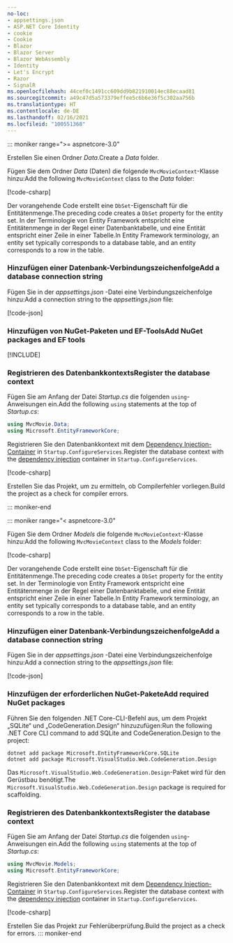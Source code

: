 ```yaml
---
no-loc:
- appsettings.json
- ASP.NET Core Identity
- cookie
- Cookie
- Blazor
- Blazor Server
- Blazor WebAssembly
- Identity
- Let's Encrypt
- Razor
- SignalR
ms.openlocfilehash: 44cef0c1491cc609dd9b821910014ec88ecaad81
ms.sourcegitcommit: a49c47d5a573379effee5c6b6e36f5c302aa756b
ms.translationtype: HT
ms.contentlocale: de-DE
ms.lasthandoff: 02/16/2021
ms.locfileid: "100551368"
---
```

::: moniker range=">= aspnetcore-3.0"

<a name="dc"></a>

<span data-ttu-id="188af-101">Erstellen Sie einen Ordner *Data*.</span><span class="sxs-lookup"><span data-stu-id="188af-101">Create a *Data* folder.</span></span>

<span data-ttu-id="188af-102">Fügen Sie dem Ordner *Data* (Daten) die folgende `MvcMovieContext`-Klasse hinzu:</span><span class="sxs-lookup"><span data-stu-id="188af-102">Add the following `MvcMovieContext` class to the *Data* folder:</span></span>  

[!code-csharp[](~/tutorials/first-mvc-app/start-mvc/sample/MvcMovie3/zDocOnly/MvcMovieContext.cs?name=snippet)]

<span data-ttu-id="188af-103">Der vorangehende Code erstellt eine `DbSet`-Eigenschaft für die Entitätenmenge.</span><span class="sxs-lookup"><span data-stu-id="188af-103">The preceding code creates a `DbSet` property for the entity set.</span></span> <span data-ttu-id="188af-104">In der Terminologie von Entity Framework entspricht eine Entitätenmenge in der Regel einer Datenbanktabelle, und eine Entität entspricht einer Zeile in einer Tabelle.</span><span class="sxs-lookup"><span data-stu-id="188af-104">In Entity Framework terminology, an entity set typically corresponds to a database table, and an entity corresponds to a row in the table.</span></span>

<a name="cs"></a>

### <a name="add-a-database-connection-string"></a><span data-ttu-id="188af-105">Hinzufügen einer Datenbank-Verbindungszeichenfolge</span><span class="sxs-lookup"><span data-stu-id="188af-105">Add a database connection string</span></span>

<span data-ttu-id="188af-106">Fügen Sie in der *appsettings.json* -Datei eine Verbindungszeichenfolge hinzu:</span><span class="sxs-lookup"><span data-stu-id="188af-106">Add a connection string to the *appsettings.json* file:</span></span>

[!code-json[](~/tutorials/first-mvc-app/start-mvc/sample/MvcMovie3/appsettings_SQLite.json?highlight=10-12)]

### <a name="add-nuget-packages-and-ef-tools"></a><span data-ttu-id="188af-107">Hinzufügen von NuGet-Paketen und EF-Tools</span><span class="sxs-lookup"><span data-stu-id="188af-107">Add NuGet packages and EF tools</span></span>

[!INCLUDE[](~/includes/add-EF-NuGet-SQLite-CLI.md)]

<a name="reg"></a>

### <a name="register-the-database-context"></a><span data-ttu-id="188af-108">Registrieren des Datenbankkontexts</span><span class="sxs-lookup"><span data-stu-id="188af-108">Register the database context</span></span>

<span data-ttu-id="188af-109">Fügen Sie am Anfang der Datei *Startup.cs* die folgenden `using`-Anweisungen ein.</span><span class="sxs-lookup"><span data-stu-id="188af-109">Add the following `using` statements at the top of *Startup.cs*:</span></span>

```csharp
using MvcMovie.Data;
using Microsoft.EntityFrameworkCore;
```

<span data-ttu-id="188af-110">Registrieren Sie den Datenbankkontext mit dem [Dependency Injection-Container](xref:fundamentals/dependency-injection) in `Startup.ConfigureServices`.</span><span class="sxs-lookup"><span data-stu-id="188af-110">Register the database context with the [dependency injection](xref:fundamentals/dependency-injection) container in `Startup.ConfigureServices`.</span></span>

[!code-csharp[](~/tutorials/first-mvc-app/start-mvc/sample/MvcMovie3/Startup.cs?name=snippet_UseSqlite&highlight=6-7)]

<span data-ttu-id="188af-111">Erstellen Sie das Projekt, um zu ermitteln, ob Compilerfehler vorliegen.</span><span class="sxs-lookup"><span data-stu-id="188af-111">Build the project as a check for compiler errors.</span></span>

::: moniker-end

::: moniker range="< aspnetcore-3.0"

<span data-ttu-id="188af-112">Fügen Sie dem Ordner *Models* die folgende `MvcMovieContext`-Klasse hinzu:</span><span class="sxs-lookup"><span data-stu-id="188af-112">Add the following `MvcMovieContext` class to the *Models* folder:</span></span>  

[!code-csharp[](~/tutorials/first-mvc-app/start-mvc/sample/MvcMovie22/Data/MvcMovieContext.cs)]

<span data-ttu-id="188af-113">Der vorangehende Code erstellt eine `DbSet`-Eigenschaft für die Entitätenmenge.</span><span class="sxs-lookup"><span data-stu-id="188af-113">The preceding code creates a `DbSet` property for the entity set.</span></span> <span data-ttu-id="188af-114">In der Terminologie von Entity Framework entspricht eine Entitätenmenge in der Regel einer Datenbanktabelle, und eine Entität entspricht einer Zeile in einer Tabelle.</span><span class="sxs-lookup"><span data-stu-id="188af-114">In Entity Framework terminology, an entity set typically corresponds to a database table, and an entity corresponds to a row in the table.</span></span>

<a name="cs"></a>

### <a name="add-a-database-connection-string"></a><span data-ttu-id="188af-115">Hinzufügen einer Datenbank-Verbindungszeichenfolge</span><span class="sxs-lookup"><span data-stu-id="188af-115">Add a database connection string</span></span>

<span data-ttu-id="188af-116">Fügen Sie in der *appsettings.json* -Datei eine Verbindungszeichenfolge hinzu:</span><span class="sxs-lookup"><span data-stu-id="188af-116">Add a connection string to the *appsettings.json* file:</span></span>

[!code-json[](~/tutorials/razor-pages/razor-pages-start/sample/RazorPagesMovie/appsettings_SQLite.json?highlight=8-10)]

### <a name="add-required-nuget-packages"></a><span data-ttu-id="188af-117">Hinzufügen der erforderlichen NuGet-Pakete</span><span class="sxs-lookup"><span data-stu-id="188af-117">Add required NuGet packages</span></span>

<span data-ttu-id="188af-118">Führen Sie den folgenden .NET Core-CLI-Befehl aus, um dem Projekt „SQLite“ und „CodeGeneration.Design“ hinzuzufügen:</span><span class="sxs-lookup"><span data-stu-id="188af-118">Run the following .NET Core CLI command to add SQLite and CodeGeneration.Design  to the project:</span></span>

```dotnetcli
dotnet add package Microsoft.EntityFrameworkCore.SQLite
dotnet add package Microsoft.VisualStudio.Web.CodeGeneration.Design
```

<span data-ttu-id="188af-119">Das `Microsoft.VisualStudio.Web.CodeGeneration.Design`-Paket wird für den Gerüstbau benötigt.</span><span class="sxs-lookup"><span data-stu-id="188af-119">The `Microsoft.VisualStudio.Web.CodeGeneration.Design` package is required for scaffolding.</span></span>

<a name="reg"></a>

### <a name="register-the-database-context"></a><span data-ttu-id="188af-120">Registrieren des Datenbankkontexts</span><span class="sxs-lookup"><span data-stu-id="188af-120">Register the database context</span></span>

<span data-ttu-id="188af-121">Fügen Sie am Anfang der Datei *Startup.cs* die folgenden `using`-Anweisungen ein.</span><span class="sxs-lookup"><span data-stu-id="188af-121">Add the following `using` statements at the top of *Startup.cs*:</span></span>

```csharp
using MvcMovie.Models;
using Microsoft.EntityFrameworkCore;
```

<span data-ttu-id="188af-122">Registrieren Sie den Datenbankkontext mit dem [Dependency Injection-Container](xref:fundamentals/dependency-injection) in `Startup.ConfigureServices`.</span><span class="sxs-lookup"><span data-stu-id="188af-122">Register the database context with the [dependency injection](xref:fundamentals/dependency-injection) container in `Startup.ConfigureServices`.</span></span>

[!code-csharp[](~/tutorials/first-mvc-app/start-mvc/sample/MvcMovie22/Startup.cs?name=snippet_UseSqlite&highlight=11-12)]

<span data-ttu-id="188af-123">Erstellen Sie das Projekt zur Fehlerüberprüfung.</span><span class="sxs-lookup"><span data-stu-id="188af-123">Build the project as a check for errors.</span></span>
::: moniker-end